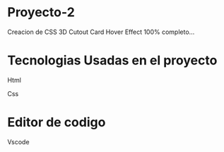 # Proyecto-2
Creacion de CSS 3D Cutout Card Hover Effect 100% completo...

# Tecnologias Usadas en el proyecto

 Html
    
Css
    
#  Editor de codigo
 
 Vscode
    
  
